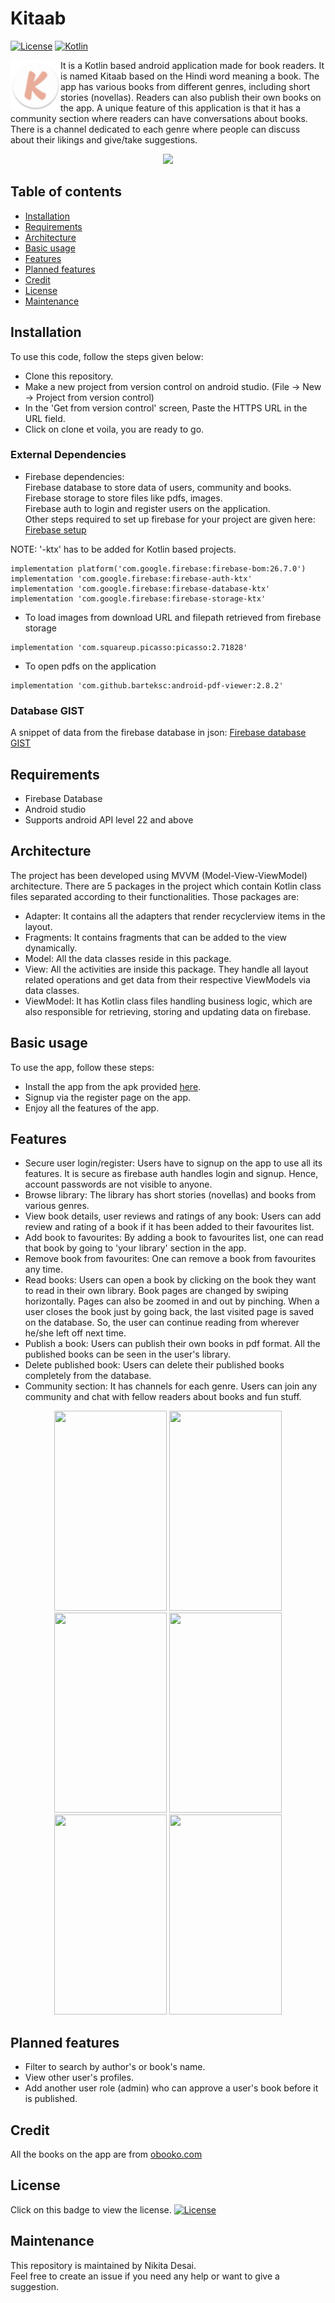 # Kitaab

[![License](https://img.shields.io/badge/License-MIT-green)](https://github.com/NikDev9/Kitaab/blob/main/LICENSE)
[![Kotlin](https://img.shields.io/badge/Kotlin-1.3.72-blue)](https://kotlinlang.org/docs/releases.html)

<img align="left" width="80" height="80" src="https://github.com/NikDev9/Kitaab/blob/main/app/src/main/res/mipmap-hdpi/ic_launcher_round.png">

It is a Kotlin based android application made for book readers. It is named Kitaab based on the Hindi word meaning a book. The app has various books from different genres, including short stories (novellas). Readers can also publish their own books on the app. A unique feature of this application is that it has a community section where readers can have conversations about books. There is a channel dedicated to each genre where people can discuss about their likings and give/take suggestions. 

<p align="center">
  <img src="https://media.giphy.com/media/kfYBnso8PSH8ZYTDG4/giphy.gif"> 
</p>

## Table of contents
  
- [Installation](#installation)  
- [Requirements](#requirements)  
- [Architecture](#architecture)    
- [Basic usage](#basic-usage)  
- [Features](#features)  
- [Planned features](#planned-features)
- [Credit](#credit)
- [License](#license)
- [Maintenance](#maintenance)

## Installation  

To use this code, follow the steps given below:
- Clone this repository.
- Make a new project from version control on android studio. (File -> New -> Project from version control)
- In the 'Get from version control' screen, Paste the HTTPS URL in the URL field.
- Click on clone et voila, you are ready to go.

### External Dependencies

- Firebase dependencies:  
  Firebase database to store data of users, community and books.  
  Firebase storage to store files like pdfs, images.  
  Firebase auth to login and register users on the application.  
 Other steps required to set up firebase for your project are given here: [Firebase setup](https://firebase.google.com/docs/android/setup#analytics-not-enabled)  
  
NOTE: '-ktx' has to be added for Kotlin based projects.
 
 ```
 implementation platform('com.google.firebase:firebase-bom:26.7.0')
 implementation 'com.google.firebase:firebase-auth-ktx'
 implementation 'com.google.firebase:firebase-database-ktx'
 implementation 'com.google.firebase:firebase-storage-ktx'
 ```
 
 - To load images from download URL and filepath retrieved from firebase storage
 ```
 implementation 'com.squareup.picasso:picasso:2.71828'
 ```
 
 - To open pdfs on the application
 ```
 implementation 'com.github.barteksc:android-pdf-viewer:2.8.2'
 ```
 
 ### Database GIST
 
 A snippet of data from the firebase database in json: [Firebase database GIST](https://gist.github.com/NikDev9/3bbcfa1c52d95404d77dba0d581fe284)

## Requirements  

- Firebase Database
- Android studio
- Supports android API level 22 and above

## Architecture  

The project has been developed using MVVM (Model-View-ViewModel) architecture. There are 5 packages in the project which contain Kotlin class files separated according to their functionalities. Those packages are:
- Adapter: It contains all the adapters that render recyclerview items in the layout.
- Fragments: It contains fragments that can be added to the view dynamically.
- Model: All the data classes reside in this package.
- View: All the activities are inside this package. They handle all layout related operations and get data from their respective ViewModels via data classes. 
- ViewModel: It has Kotlin class files handling business logic, which are also responsible for retrieving, storing and updating data on firebase.

## Basic usage  

To use the app, follow these steps:
- Install the app from the apk provided [here](https://github.com/NikDev9/Kitaab/releases/tag/v1.0-beta).
- Signup via the register page on the app.
- Enjoy all the features of the app.

## Features

- Secure user login/register: Users have to signup on the app to use all its features. It is secure as firebase auth handles login and signup. Hence, account passwords are not visible to anyone.
- Browse library: The library has short stories (novellas) and books from various genres.
- View book details, user reviews and ratings of any book: Users can add review and rating of a book if it has been added to their favourites list.
- Add book to favourites: By adding a book to favourites list, one can read that book by going to 'your library' section in the app.
- Remove book from favourites: One can remove a book from favourites any time.
- Read books: Users can open a book by clicking on the book they want to read in their own library. Book pages are changed by swiping horizontally. Pages can also be zoomed in and out by pinching. When a user closes the book just by going back, the last visited page is saved on the database. So, the user can continue reading from wherever he/she left off next time.
- Publish a book: Users can publish their own books in pdf format. All the published books can be seen in the user's library.
- Delete published book: Users can delete their published books completely from the database.
- Community section: It has channels for each genre. Users can join any community and chat with fellow readers about books and fun stuff.


<p align="center">
  <img width="180" height="320" src="https://user-images.githubusercontent.com/46367876/115452137-adf1b080-a23b-11eb-8b63-488b83a9bf48.png">
  <img width="180" height="320" src="https://user-images.githubusercontent.com/46367876/115443503-fbb4eb80-a230-11eb-99ec-f05a9603259c.png">
  <img width="180" height="320" src="https://user-images.githubusercontent.com/46367876/115452960-b4ccf300-a23c-11eb-9d58-71bd04887b2e.png">
  <img width="180" height="320" src="https://user-images.githubusercontent.com/46367876/115443523-00799f80-a231-11eb-9eff-0be31efbceeb.png">
  <img width="180" height="320" src="https://user-images.githubusercontent.com/46367876/115443446-e770ee80-a230-11eb-9910-97dedd7464bd.png">
  <img width="180" height="320" src="https://user-images.githubusercontent.com/46367876/115624838-cedc0380-a318-11eb-9234-c36abd022c1a.png">
</p>

## Planned features

- Filter to search by author's or book's name.
- View other user's profiles.
- Add another user role (admin) who can approve a user's book before it is published. 

## Credit

All the books on the app are from [obooko.com](https://www.obooko.com/)

## License

Click on this badge to view the license. [![License](https://img.shields.io/badge/License-MIT-green)](https://github.com/NikDev9/Kitaab/blob/main/LICENSE)

## Maintenance

This repository is maintained by Nikita Desai.  
Feel free to create an issue if you need any help or want to give a suggestion.
